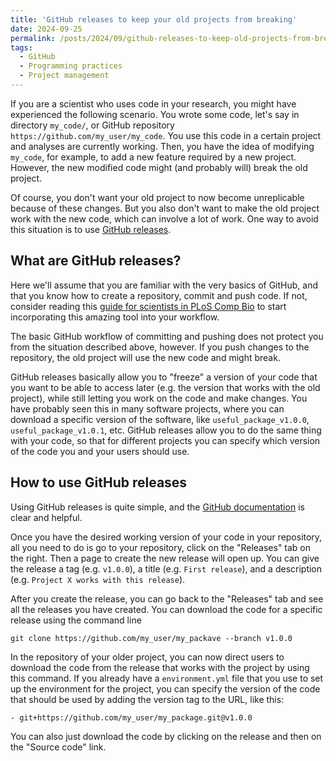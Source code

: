 ```yaml
---
title: 'GitHub releases to keep your old projects from breaking'
date: 2024-09-25
permalink: /posts/2024/09/github-releases-to-keep-old-projects-from-breaking/
tags:
  - GitHub
  - Programming practices
  - Project management
---
```


If you are a scientist who uses code in your research, you might
have experienced the following scenario. You wrote some code, let's
say in directory `my_code/`, or GitHub repository
`https://github.com/my_user/my_code`. You use this code in a
certain project and analyses are currently working. Then, you
have the idea of modifying `my_code`, for example, to add a new
feature required by a new project. However, the new modified code
might (and probably will) break the old project.

Of course, you don't want your old project to now become
unreplicable because of these changes. But you also
don't want to make the old project work with the new code,
which can involve a lot of work.
One way to avoid this situation is to
use [GitHub releases](https://docs.github.com/en/repositories/releasing-projects-on-github/about-releases).

What are GitHub releases?
---------------------

Here we'll assume that you are familiar with
the very basics of GitHub, and that you know
how to create a repository, commit and push code.
If not, consider reading this
[guide for scientists in PLoS Comp Bio](https://journals.plos.org/ploscompbiol/article?id=10.1371/journal.pcbi.1004668)
to start incorporating this amazing tool into your workflow.

The basic GitHub workflow of committing and pushing
does not protect you from the situation described
above, however. If you push changes to the repository,
the old project will use the new code and might break.

GitHub releases basically allow you to "freeze" a version
of your code that you want to be able to access
later (e.g. the version that works with the old project),
while still letting you work on the code and make
changes. You have probably seen this in many
software projects, where you can download a
specific version of the software, like
`useful_package_v1.0.0`, `useful_package_v1.0.1`, etc.
GitHub releases allow you to do the same thing
with your code, so that for different projects you
can specify which version of the code you and your
users should use.

How to use GitHub releases
-----------------------

Using GitHub releases is quite simple, and the
[GitHub documentation](https://docs.github.com/en/repositories/releasing-projects-on-github/managing-releases-in-a-repository)
is clear and helpful.

Once you have the desired working version of your code
in your repository, all you need to do is go
to your repository, click on the "Releases" tab
on the right. Then a page to create the new release
will open up. You can give the release a tag (e.g. `v1.0.0`),
a title (e.g. `First release`), and a description (e.g.
`Project X works with this release`).

After you create the release, you can go back to the
"Releases" tab and see all the releases you have created.
You can download the code for a specific release
using the command line
```
git clone https://github.com/my_user/my_packave --branch v1.0.0
```
In the repository of your older project, you can now
direct users to download the code from the release
that works with the project by using this command.
If you already have a `environment.yml` file that
you use to set up the environment for the project,
you can specify the version of the code that should be
used by adding the version tag to the URL, like this:
```
- git+https://github.com/my_user/my_package.git@v1.0.0
```

You can also just download the code by clicking on the release
and then on the "Source code" link. 

